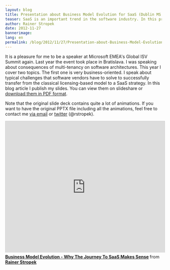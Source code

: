 ```yaml
---
layout: blog
title: Presentation about Business Model Evolution for SaaS (Dublin MS GISV Summit 2012)
teaser: SaaS is an important trend in the software industry. In this presentation Rainer Stropek from time cockpit speaks about typical challenges that software vendors have to solve to successfully transfer from the classical licensing-based model to a SaaS strategy.
author: Rainer Stropek
date: 2012-11-27
bannerimage: 
lang: en
permalink: /blog/2012/11/27/Presentation-about-Business-Model-Evolution-for-SaaS-Dublin-MS-GISV-Summit-2012
---
```


<p xmlns="http://www.w3.org/1999/xhtml">It is a pleasure for me to be a speaker at Microsoft EMEA's Global ISV Summit again. Last year the event took place in Bratislava. I was speaking about consequences of multi-tenancy on software architectures. This year I cover two topics. The first one is very business-oriented. I speak about typical challenges that software vendors have to solve to successfully transfer from the classical licensing-based model to a SaaS strategy. In this blog article I publish my slides. You can view them on slideshare or <a href="{{site.baseurl}}/content/images/blog/2012/11/Business model evolution - why the journey to SaaS makes sense.pdf" target="_blank">download them in PDF format</a>.</p><p xmlns="http://www.w3.org/1999/xhtml">Note that the original slide deck contains quite a lot of animations. If you want to have the original PPTX file including all the animations, feel free to contact me <a href="mailto:rainer@timecockpit.com" target="_blank">via email</a> or <a href="https://twitter.com/rstropek" target="_blank">twitter</a> (@rstropek). </p><iframe src="http://www.slideshare.net/slideshow/embed_code/15369672?rel=0" width="512" height="421" frameborder="0" marginwidth="0" marginheight="0" scrolling="no" style="border:1px solid #CCC;border-width:1px 1px 0;margin-bottom:5px" allowfullscreen="allowfullscreen" webkitallowfullscreen="webkitallowfullscreen" mozallowfullscreen="mozallowfullscreen" xmlns="http://www.w3.org/1999/xhtml"></iframe><div style="margin-bottom:5px" data-mce-style="margin-bottom: 5px;" xmlns="http://www.w3.org/1999/xhtml">
  <strong>
    <a href="http://www.slideshare.net/rstropek/business-model-evolution-why-the-journey-to-saa-s-makes-sense" title="Business Model Evolution - Why The Journey To SaaS Makes Sense" target="_blank">Business Model Evolution - Why The Journey To SaaS Makes Sense</a>
  </strong> from <strong><a href="http://www.slideshare.net/rstropek" target="_blank">Rainer Stropek</a></strong></div>